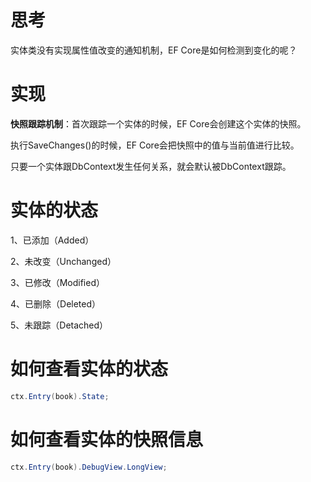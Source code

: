 # 思考

实体类没有实现属性值改变的通知机制，EF Core是如何检测到变化的呢？

# 实现

**快照跟踪机制**：首次跟踪一个实体的时候，EF Core会创建这个实体的快照。

执行SaveChanges()的时候，EF Core会把快照中的值与当前值进行比较。

只要一个实体跟DbContext发生任何关系，就会默认被DbContext跟踪。

# 实体的状态

1、已添加（Added）

2、未改变（Unchanged）

3、已修改（Modified）

4、已删除（Deleted）

5、未跟踪（Detached）

# 如何查看实体的状态

```c#
ctx.Entry(book).State;
```

# 如何查看实体的快照信息

```c#
ctx.Entry(book).DebugView.LongView;
```

